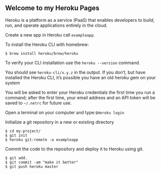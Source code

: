 ## Welcome to my Heroku Pages

Heroku is a platform as a service (PaaS) that enables developers to build, run, and operate applications entirely in the cloud.

Create a new app in Heroku call `exampleapp`.

To install the Heroku CLI with homebrew:

`$ brew install heroku/brew/heroku
`

To verify your CLI installation use the `heroku --version` command.

You should see `heroku-cli/x.y.z` in the output. If you don’t, but have installed the Heroku CLI, it’s possible you have an old heroku gem on your system 

You will be asked to enter your Heroku credentials the first time you run a command; after the first time, your email address and an API token will be saved to `~/.netrc` for future use.

Open a terminal on your computer and type:`$Heroku login`

Initialize a git repository in a new or existing directory
```
$ cd my-project/
$ git init
$ heroku git:remote -a exampleapp

```
Commit the code to the repository and deploy it to Heroku using git.
```
$ git add.
$ git commit -am "make it better"
$ git push heroku master

```

